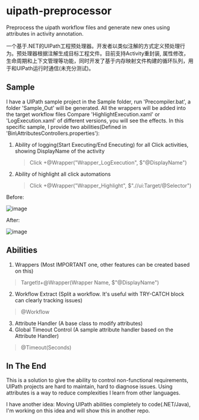 # uipath-preprocessor
Preprocess the uipath workflow files and generate new ones using attributes in activity annotation.

一个基于.NET的UIPath工程预处理器。开发者以类似注解的方式定义预处理行为。预处理器根据注解生成目标工程文件。目前支持Activity重封装,  属性修改，生命周期和上下文管理等功能，同时开发了基于内存映射文件构建的循环队列，用于和UIPath运行时通信(未充分测试)。

## Sample
I have a UIPath sample project in the Sample folder, run 'Precompiler.bat', a folder 'Sample_Out' will be generated. All the wrappers will be added into the target workflow files
Compare 'HighlightExecution.xaml' or 'LogExecution.xaml' of different versions, you will see the effects.
In this specific sample, I provide two abilities(Defined in 'Bin\AttributesControllers.properties'):
1. Ability of logging(Start Executing/End Enecuting) for all Click activities, showing DisplayName of the activity
    > Click	+@Wrapper("Wrapper_LogExecution", $"@DisplayName")
2. Ability of highlight all click automations
    > Click	+@Wrapper("Wrapper_Highlight", $".//ui:Target/@Selector")

Before:

![image](https://user-images.githubusercontent.com/4489728/50966566-3e46d400-1510-11e9-91ee-3d1d87b26f08.png)

After:

![image](https://user-images.githubusercontent.com/4489728/50966510-1b1c2480-1510-11e9-8983-9b8fa0312a5d.png)


## Abilities
1. Wrappers (Most IMPORTANT one, other features can be created based on this)
> Target\t+@Wrapper(Wrapper Name, $"@DisplayName")
2. Workflow Extract (Split a workflow. It's useful with TRY-CATCH block can clearly tracking issues)
> @Workflow
3. Attribute Handler (A base class to modify attributes)
4. Global Timeout Control (A sample attribute handler based on the Attribute Handler)
> @Timeout(Seconds)


## In The End
This is a solution to give the ability to control non-functional requirements, UIPath projects are hard to maintain, hard to diagnose issues. 
Using attributes is a way to reduce complexities I learn from other languages.

I have another idea: Moving UIPath abilities completely to code(.NET/Java), I'm working on this idea and will show this in another repo.
